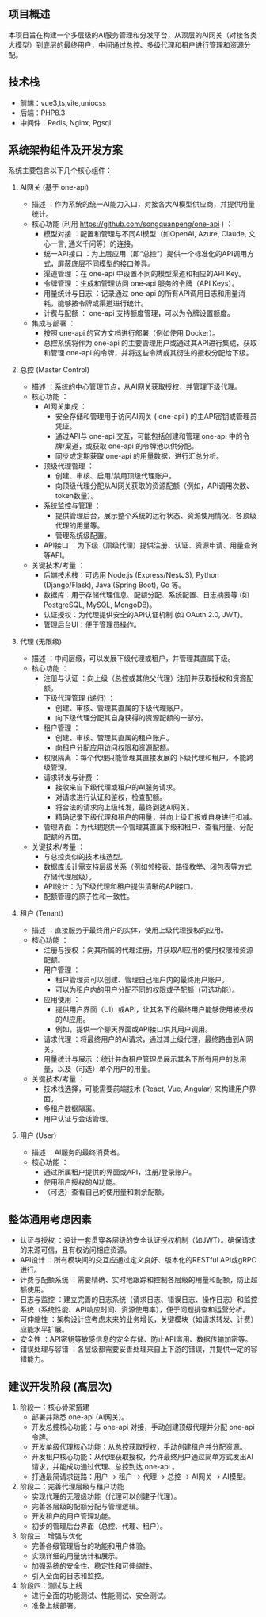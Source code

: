 ## 项目概述
本项目旨在构建一个多层级的AI服务管理和分发平台，从顶层的AI网关（对接各类大模型）到底层的最终用户，中间通过总控、多级代理和租户进行管理和资源分配。
## 技术栈
- 前端：vue3,ts,vite,uniocss
- 后端：PHP8.3
- 中间件：Redis, Nginx, Pgsql

## 系统架构组件及开发方案
系统主要包含以下几个核心组件：

1. AI网关 (基于 one-api)
   - 描述 ：作为系统的统一AI能力入口，对接各大AI模型供应商，并提供用量统计。
   - 核心功能 (利用 https://github.com/songquanpeng/one-api ) ：
     - 模型对接 ：配置和管理与不同AI模型（如OpenAI, Azure, Claude, 文心一言, 通义千问等）的连接。
     - 统一API接口 ：为上层应用（即“总控”）提供一个标准化的API调用方式，屏蔽底层不同模型的接口差异。
     - 渠道管理 ：在 one-api 中设置不同的模型渠道和相应的API Key。
     - 令牌管理 ：生成和管理访问 one-api 服务的令牌（API Keys）。
     - 用量统计与日志 ：记录通过 one-api 的所有API调用日志和用量消耗，能够按令牌或渠道进行统计。
     - 计费与配额 ： one-api 支持额度管理，可以为令牌设置额度。
   - 集成与部署 ：
     - 按照 one-api 的官方文档进行部署（例如使用 Docker）。
     - 总控系统将作为 one-api 的主要管理用户或通过其API进行集成，获取和管理 one-api 的令牌，并将这些令牌或其衍生的授权分配给下级。
2. 总控 (Master Control)
   - 描述 ：系统的中心管理节点，从AI网关获取授权，并管理下级代理。
   - 核心功能 ：
     - AI网关集成 ：
       - 安全存储和管理用于访问AI网关 ( one-api ) 的主API密钥或管理员凭证。
       - 通过API与 one-api 交互，可能包括创建和管理 one-api 中的令牌/渠道，或获取 one-api 的令牌池以供分配。
       - 同步或定期获取 one-api 的用量数据，进行汇总分析。
     - 顶级代理管理 ：
       - 创建、审核、启用/禁用顶级代理账户。
       - 向顶级代理分配从AI网关获取的资源配额（例如，API调用次数、token数量）。
     - 系统监控与管理 ：
       - 提供管理后台，展示整个系统的运行状态、资源使用情况、各顶级代理的用量等。
       - 管理系统级配置。
     - API接口 ：为下级（顶级代理）提供注册、认证、资源申请、用量查询等API。
   - 关键技术/考量 ：
     - 后端技术栈：可选用 Node.js (Express/NestJS), Python (Django/Flask), Java (Spring Boot), Go 等。
     - 数据库：用于存储代理信息、配额分配、系统配置、日志摘要等 (如 PostgreSQL, MySQL, MongoDB)。
     - 认证授权：为代理提供安全的API认证机制 (如 OAuth 2.0, JWT)。
     - 管理后台UI：便于管理员操作。
3. 代理 (无限级)
   
   - 描述 ：中间层级，可以发展下级代理或租户，并管理其直属下级。
   - 核心功能 ：
     - 注册与认证 ：向上级（总控或其他父代理）注册并获取授权和资源配额。
     - 下级代理管理 (递归) ：
       - 创建、审核、管理其直属的下级代理账户。
       - 向下级代理分配其自身获得的资源配额的一部分。
     - 租户管理 ：
       - 创建、审核、管理其直属的租户账户。
       - 向租户分配应用访问权限和资源配额。
     - 权限隔离 ：每个代理只能管理其直接发展的下级代理和租户，不能跨级管理。
     - 请求转发与计费 ：
       - 接收来自下级代理或租户的AI服务请求。
       - 对请求进行认证和鉴权，检查配额。
       - 将合法的请求向上级转发，最终到达AI网关。
       - 精确记录下级代理和租户的用量，并向上级汇报或自身进行扣减。
     - 管理界面 ：为代理提供一个管理其直属下级和租户、查看用量、分配配额的界面。
   - 关键技术/考量 ：
     - 与总控类似的技术栈选型。
     - 数据库设计需支持层级关系（例如邻接表、路径枚举、闭包表等方式存储代理层级）。
     - API设计：为下级代理和租户提供清晰的API接口。
     - 配额管理的原子性和一致性。
4. 租户 (Tenant)
   - 描述 ：直接服务于最终用户的实体，使用上级代理授权的应用。
   - 核心功能 ：
     - 注册与授权 ：向其所属的代理注册，并获取AI应用的使用权限和资源配额。
     - 用户管理 ：
       - 租户管理员可以创建、管理自己租户内的最终用户账户。
       - 可以为租户内的用户分配不同的权限或子配额（可选功能）。
     - 应用使用 ：
       - 提供用户界面（UI）或API，让其名下的最终用户能够使用被授权的AI应用。
       - 例如，提供一个聊天界面或API接口供其用户调用。
     - 请求代理 ：将最终用户的AI请求，通过其上级代理，最终路由到AI网关。
     - 用量统计与展示 ：统计并向租户管理员展示其名下所有用户的总用量，以及（可选）单个用户的用量。
   - 关键技术/考量 ：
     - 技术栈选择，可能需要前端技术 (React, Vue, Angular) 来构建用户界面。
     - 多租户数据隔离。
     - 用户认证与会话管理。
5. 用户 (User)
   
   - 描述 ：AI服务的最终消费者。
   - 核心功能 ：
     - 通过所属租户提供的界面或API，注册/登录账户。
     - 使用租户授权的AI功能。
     - （可选）查看自己的使用量和剩余配额。
## 整体通用考虑因素
- 认证与授权 ：设计一套贯穿各层级的安全认证授权机制（如JWT）。确保请求的来源可信，且有权访问相应资源。
- API设计 ：所有模块间的交互应通过定义良好、版本化的RESTful API或gRPC进行。
- 计费与配额系统 ：需要精确、实时地跟踪和控制各层级的用量和配额，防止超额使用。
- 日志与监控 ：建立完善的日志系统（请求日志、错误日志、操作日志）和监控系统（系统性能、API响应时间、资源使用率），便于问题排查和运营分析。
- 可伸缩性 ：架构设计应考虑未来的业务增长，关键模块（如请求转发、计费）应能水平扩展。
- 安全性 ：API密钥等敏感信息的安全存储、防止API滥用、数据传输加密等。
- 错误处理与容错 ：各层级都需要妥善处理来自上下游的错误，并提供一定的容错能力。
## 建议开发阶段 (高层次)
1. 阶段一：核心骨架搭建
   - 部署并熟悉 one-api (AI网关)。
   - 开发总控核心功能：与 one-api 对接，手动创建顶级代理并分配 one-api 令牌。
   - 开发单级代理核心功能：从总控获取授权，手动创建租户并分配资源。
   - 开发租户核心功能：从代理获取授权，允许最终用户通过简单方式发出AI请求，并能成功通过代理、总控到达 one-api 。
   - 打通最简请求链路：用户 -> 租户 -> 代理 -> 总控 -> AI网关 -> AI模型。
2. 阶段二：完善代理层级与租户功能
   - 实现代理的无限级功能（代理可以创建子代理）。
   - 完善各层级的配额分配与管理逻辑。
   - 开发租户的用户管理功能。
   - 初步的管理后台界面（总控、代理、租户）。
3. 阶段三：增强与优化
   - 完善各级管理后台的功能和用户体验。
   - 实现详细的用量统计和展示。
   - 加强系统的安全性、稳定性和可伸缩性。
   - 引入全面的日志和监控。
4. 阶段四：测试与上线
   - 进行全面的功能测试、性能测试、安全测试。
   - 准备上线部署。